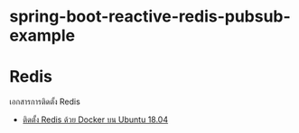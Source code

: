 # spring-boot-reactive-redis-pubsub-example 

# Redis

เอกสารการติดตั้ง Redis 

- [ติดตั้ง Redis ด้วย Docker บน Ubuntu 18.04](https://www.jittagornp.me/blog/install-docker-redis-on-ubuntu-18.04/)

